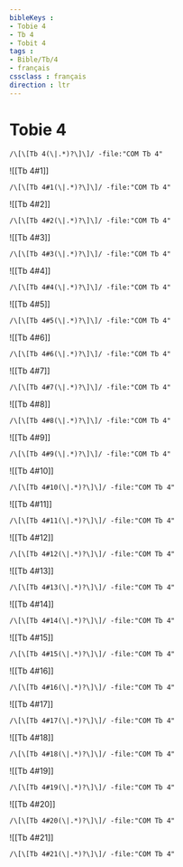 ```yaml
---
bibleKeys : 
- Tobie 4
- Tb 4
- Tobit 4
tags : 
- Bible/Tb/4
- français
cssclass : français
direction : ltr
---
```


# Tobie 4

```query
/\[\[Tb 4(\|.*)?\]\]/ -file:"COM Tb 4"
```



![[Tb 4#1]]

```query
/\[\[Tb 4#1(\|.*)?\]\]/ -file:"COM Tb 4"
```

![[Tb 4#2]]

```query
/\[\[Tb 4#2(\|.*)?\]\]/ -file:"COM Tb 4"
```

![[Tb 4#3]]

```query
/\[\[Tb 4#3(\|.*)?\]\]/ -file:"COM Tb 4"
```

![[Tb 4#4]]

```query
/\[\[Tb 4#4(\|.*)?\]\]/ -file:"COM Tb 4"
```

![[Tb 4#5]]

```query
/\[\[Tb 4#5(\|.*)?\]\]/ -file:"COM Tb 4"
```

![[Tb 4#6]]

```query
/\[\[Tb 4#6(\|.*)?\]\]/ -file:"COM Tb 4"
```

![[Tb 4#7]]

```query
/\[\[Tb 4#7(\|.*)?\]\]/ -file:"COM Tb 4"
```

![[Tb 4#8]]

```query
/\[\[Tb 4#8(\|.*)?\]\]/ -file:"COM Tb 4"
```

![[Tb 4#9]]

```query
/\[\[Tb 4#9(\|.*)?\]\]/ -file:"COM Tb 4"
```

![[Tb 4#10]]

```query
/\[\[Tb 4#10(\|.*)?\]\]/ -file:"COM Tb 4"
```

![[Tb 4#11]]

```query
/\[\[Tb 4#11(\|.*)?\]\]/ -file:"COM Tb 4"
```

![[Tb 4#12]]

```query
/\[\[Tb 4#12(\|.*)?\]\]/ -file:"COM Tb 4"
```

![[Tb 4#13]]

```query
/\[\[Tb 4#13(\|.*)?\]\]/ -file:"COM Tb 4"
```

![[Tb 4#14]]

```query
/\[\[Tb 4#14(\|.*)?\]\]/ -file:"COM Tb 4"
```

![[Tb 4#15]]

```query
/\[\[Tb 4#15(\|.*)?\]\]/ -file:"COM Tb 4"
```

![[Tb 4#16]]

```query
/\[\[Tb 4#16(\|.*)?\]\]/ -file:"COM Tb 4"
```

![[Tb 4#17]]

```query
/\[\[Tb 4#17(\|.*)?\]\]/ -file:"COM Tb 4"
```

![[Tb 4#18]]

```query
/\[\[Tb 4#18(\|.*)?\]\]/ -file:"COM Tb 4"
```

![[Tb 4#19]]

```query
/\[\[Tb 4#19(\|.*)?\]\]/ -file:"COM Tb 4"
```

![[Tb 4#20]]

```query
/\[\[Tb 4#20(\|.*)?\]\]/ -file:"COM Tb 4"
```

![[Tb 4#21]]

```query
/\[\[Tb 4#21(\|.*)?\]\]/ -file:"COM Tb 4"
```

